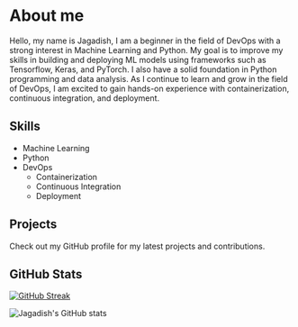 # About me

Hello, my name is Jagadish, I am a beginner in the field of DevOps with a strong interest in Machine Learning and Python. My goal is to improve my skills in building and deploying ML models using frameworks such as Tensorflow, Keras, and PyTorch. I also have a solid foundation in Python programming and data analysis. As I continue to learn and grow in the field of DevOps, I am excited to gain hands-on experience with containerization, continuous integration, and deployment.

## Skills
- Machine Learning
- Python
- DevOps
  - Containerization
  - Continuous Integration
  - Deployment
  
## Projects
Check out my GitHub profile for my latest projects and contributions.

## GitHub Stats
[![GitHub Streak](https://github-readme-streak-stats.herokuapp.com?user=jagadishb1409&theme=dark&date_format=j%20M%5B%20Y%5D)](https://git.io/streak-stats)

![Jagadish's GitHub stats](https://github-readme-stats.vercel.app/api?username=jagadishb1409&show_icons=true&include_all_commits=true&theme=radical)


